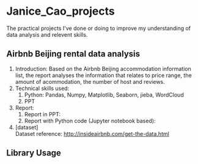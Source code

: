 # Janice_Cao_projects
The practical projects I've done or doing to improve my understanding of data analysis and relevent skills.

## Airbnb Beijing rental data analysis
1. Introduction: Based on the Airbnb Beijing accommodation information list, the report analyses the information that relates to price range, the amount of acommodation, the number of host and reviews.
2. Technical skills used:  
    1. Python: Pandas, Numpy, Matplotlib, Seaborn, jieba, WordCloud  
    2. PPT
3. Report:
    1. Report in PPT:
    2. Report with Python code (Jupyter notebook based):
4. [dataset]  
  Dataset reference: http://insideairbnb.com/get-the-data.html  


## Library Usage
